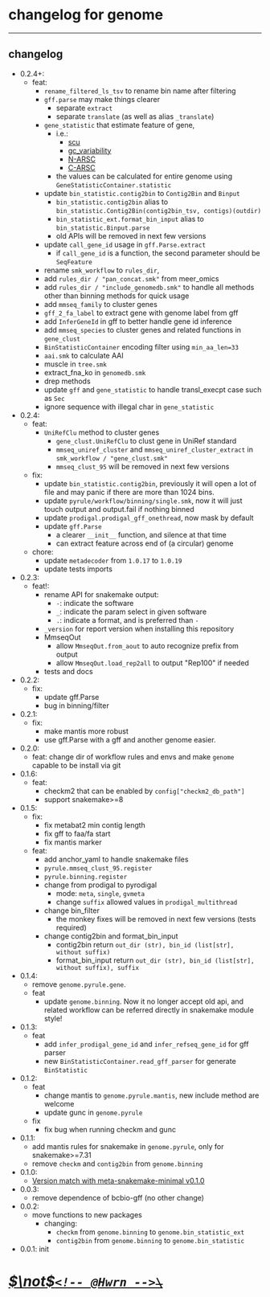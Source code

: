 <!--
 * @Date: 2023-08-07 15:18:41
 * @LastEditors: hwrn hwrn.aou@sjtu.edu.cn
 * @LastEditTime: 2025-02-07 21:43:25
 * @FilePath: /genome/changelog.md
 * @Description:
-->

changelog for genome
====================

---

## changelog

- 0.2.4+:
  - feat:
    - `rename_filtered_ls_tsv` to rename bin name after filtering
    - `gff.parse` may make things clearer
      - separate `extract`
      - separate `translate` (as well as alias `_translate`)
    - `gene_statistic` that estimate feature of gene,
      - i.e.:
        - [scu](https://doi.org/10.1093/molbev/mss201)
        - [gc_variability](https://www.nature.com/articles/s41564-017-0008-3)
        - [N-ARSC](https://www.nature.com/articles/s41564-017-0008-3)
        - [C-ARSC](https://www.nature.com/articles/s41564-017-0008-3)
      - the values can be calculated for entire genome using `GeneStatisticContainer.statistic`
    - update `bin_statistic.contig2bin` to `Contig2Bin` and `Binput`
      - `bin_statistic.contig2bin` alias to `bin_statistic.Contig2Bin(contig2bin_tsv, contigs)(outdir)`
      - `bin_statistic_ext.format_bin_input` alias to `bin_statistic.Binput.parse`
      - old APIs will be removed in next few versions
    - update `call_gene_id` usage in `gff.Parse.extract`
      - if `call_gene_id` is a function, the second parameter should be `SeqFeature`
    - rename `smk_workflow` to `rules_dir`,
    - add `rules_dir / "pan_concat.smk"` from meer_omics
    - add `rules_dir / "include_genomedb.smk"` to handle all methods other than binning methods for quick usage
    - add `mmseq_family` to cluster genes
    - `gff_2_fa_label` to extract gene with genome label from gff
    - add `InferGeneId` in gff to better handle gene id inference
    - add `mmseq_species` to cluster genes and related functions in `gene_clust`
    - `BinStatisticContainer` encoding filter using `min_aa_len=33`
    - `aai.smk` to calculate AAI
    - muscle in `tree.smk`
    - extract_fna_ko in `genomedb.smk`
    - drep methods
    - update `gff` and `gene_statistic`  to handle transl_execpt case such as `Sec`
    - ignore sequence with illegal char in `gene_statistic`
- 0.2.4:
  - feat:
    - `UniRefClu` method to cluster genes
      - `gene_clust.UniRefClu` to clust gene in UniRef standard
      - `mmseq_uniref_cluster` and `mmseq_uniref_cluster_extract` in `smk_workflow / "gene_clust.smk"`
      - `mmseq_clust_95` will be removed in next few versions
  - fix:
    - update `bin_statistic.contig2bin`,
      previously it will open a lot of file and may panic if there are more than 1024 bins.
    - update `pyrule/workflow/binning/single.smk`,
      now it will just touch output and output.fail if nothing binned
    - update `prodigal.prodigal_gff_onethread`, now mask by default
    - update `gff.Parse`
      - a clearer `__init__` function, and silence at that time
      - can extract feature across end of (a circular) genome
  - chore:
    - update `metadecoder` from `1.0.17` to `1.0.19`
    - update tests imports
- 0.2.3:
  - feat!:
    - rename API for snakemake output:
      - `-`: indicate the software
      - `_`: indicate the param select in given software
      - `.`: indicate a format, and is preferred than `-`
    - `_version` for report version when installing this repository
    - MmseqOut
      - allow `MmseqOut.from_aout` to auto recognize prefix from output
      - allow `MmseqOut.load_rep2all` to output "Rep100" if needed
    - tests and docs
- 0.2.2:
  - fix:
    - update gff.Parse
    - bug in binning/filter
- 0.2.1:
  - fix:
    - make mantis more robust
    - use gff.Parse with a gff and another genome easier.
- 0.2.0:
  - feat: change dir of workflow rules and envs and make `genome` capable to be install via git
- 0.1.6:
  - feat:
    - checkm2 that can be enabled by `config["checkm2_db_path"]`
    - support snakemake>=8
- 0.1.5:
  - fix:
    - fix metabat2 min contig length
    - fix gff to faa/fa start
    - fix mantis marker
  - feat:
    - add anchor_yaml to handle snakemake files
    - `pyrule.mmseq_clust_95.register`
    - `pyrule.binning.register`
    - change from prodigal to pyrodigal
      - mode: `meta`, `single`, `gvmeta`
      - change `suffix` allowed values in `prodigal_multithread`
    - change bin_filter
      - the monkey fixes will be removed in next few versions (tests required)
    - change contig2bin and format_bin_input
      - contig2bin return `out_dir (str), bin_id (list[str], without suffix)`
      - format_bin_input return
          `out_dir (str), bin_id (list[str], without suffix), suffix`
- 0.1.4:
  - remove `genome.pyrule.gene`.
  - feat
    - update `genome.binning`. Now it no longer accept old api, and related workflow can be referred directly in snakemake module style!
- 0.1.3:
  - feat
    - add `infer_prodigal_gene_id` and `infer_refseq_gene_id` for gff parser
    - new `BinStatisticContainer.read_gff_parser` for generate `BinStatistic`
- 0.1.2:
  - feat
    - change mantis to `genome.pyrule.mantis`, new include method are welcome
    - update gunc in `genome.pyrule`
  - fix
    - fix bug when running checkm and gunc
- 0.1.1:
  - add mantis rules for snakemake in `genome.pyrule`, only for snakemake>=7.31
  - remove `checkm` and `contig2bin` from `genome.binning`
- 0.1.0:
  - [Version match with meta-snakemake-minimal v0.1.0](http://202.120.45.162:12080/Metabolic_Modeling/genome/releases/tag/version-0.1.0)
- 0.0.3:
  - remove dependence of bcbio-gff (no other change)
- 0.0.2:
  - move functions to new packages
    - changing:
      - `checkm` from `genome.binning` to `genome.bin_statistic_ext`
      - `contig2bin` from `genome.binning` to `genome.bin_statistic`
- 0.0.1: init

# [***$\not$`<!-- @Hwrn -->`*~~`\`~~**](README.md)
